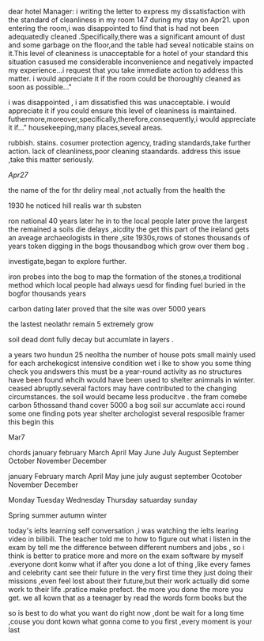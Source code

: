 dear hotel Manager:
  i writing the letter to express my dissatisfaction with the standard of cleanliness in my room 147 during my stay on Apr21.
 upon entering the room,i was disappointed to find that is had not been adequatedly cleaned .Specifically,there was a significant amount of dust and some garbage on the floor,and the table had seveal noticable stains on it.This level of cleaniness  is unacceptable for a hotel of your standard 
  this situation casused me considerable inconvenience and negatively impacted my experience...i request that you take immediate action to address this matter. i would appreciate it if the room could be thoroughly cleaned as soon as possible..."

i was disappointed , i am dissatisfied this was unacceptable.
i would appreciate it if you could ensure this level of cleaniness is maintained.
futhermore,moreover,specifically,therefore,consequently,i would appreciate it if..."
housekeeping,many places,seveal areas.

rubbish.
stains. cosumer protection agency, trading standards,take further action.
lack of cleanliness,poor cleaning staandards.
address this issue ,take this matter seriously.

_Apr27_

the name of the for thr deliry meal ,not actually from the health the 

1930 he noticed hill realis war th substen

ron national 40 years later he in to the local people later prove the largest the remained a soils
die delays ,aicdity  the get this part of the ireland gets an aveage
 archaeologists in there ,site 1930s,rows of stones thousands of years token digging in the bogs thousandbog which grow over them bog .

 investigate,began to explore further.

 iron probes into  the bog to map the formation of the stones,a troditional method which local people
 had always uesd for finding fuel buried in the bogfor thousands years

 carbon dating later proved that the site was over 5000 years

 the lastest neolathr remain 5 extremely grow 

 soil  dead dont fully decay but accumlate in layers .

 a years two hundun 25 
 neoltha the number of house pots small mainly used for each archekogicst intensive condition wet i lke to show you some thing check you andswers 
 this  must be a year-round activity as no structures have been found whcih would have been used to shelter animnals in winter. 
 ceased abruptly.several factors may have contributed to the changing circumstances.
 the soil would became less producitve . the fram comebe 
 carbon 5thossand thand cover 5000 a bog soil sur accumlate acci round some one finding pots year shelter archologist several resposible framer this begin this   

 Mar7

 chords  january february March April May June July August September October November December

 january February march April May june july august september Ocotober November December 

 Monday Tuesday Wednesday Thursday satuarday sunday 

 Spring summer autumn winter 

 today's ielts learning self conversation ,i was watching the ielts learing video in bilibili. The teacher told me to how to figure out what i listen in the exam by tell me the difference between different numbers and jobs , so i think is better to pratice more and more on the exam software by myself .everyone dont konw what if after you done a lot of thing ,like every fames and celebrity cant see their future in the very first time they just doing their missions ,even feel lost about their future,but their work actually did some work to their life .pratice make prefect. the more you done the more you get. we all kown that as a teenager by read the words form books but the 

 so is best to do what you want do right now ,dont be wait for a long time ,couse you dont kown what gonna come to you first ,every moment is your last 




 